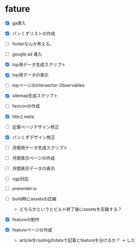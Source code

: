 # fature
- [x] ga導入
- [x] パンくずリストの作成
- [ ] footerなんか考える。
- [ ] google ad 導入


- [x] top用データ生成スクリプト
- [x] top用データの表示
- [ ] topページのintersector-Observables
- [x] sitemap生成スクリプト
- [ ] faviconの作成
- [x] titleとmeta


- [ ] 記事ページデザイン修正
- [x] パンくずデザイン修正

- [ ] 月間用データ生成スクリプト
- [ ] 月間表示ページの作成
- [ ] 月間表示データの表示


- [ ] ogp対応
- [ ] prerender.io
- [ ] build時にassetsの圧縮
  - どちらかというとビルド終了後にassetsを圧縮する？


- [x] featureの制作
- [x] featureページの作成
  - articleをroutingのdataで記事とfeatureを分けるか？ → した
